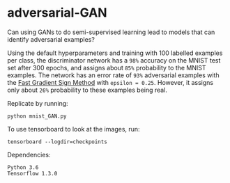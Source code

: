 # adversarial-GAN

Can using GANs to do semi-supervised learning lead to models that can identify adversarial examples? 

Using the default hyperparameters and training with 100 labelled examples per class, the discriminator network has a `98%` accuracy on the MNIST test set after 300 epochs, and assigns about `85%` probability to the MNIST examples. The network has an error rate of `93%` adversarial examples with the [Fast Gradient Sign Method](https://arxiv.org/pdf/1412.6572.pdf) with `epsilon = 0.25`. However, it assigns only about `26%` probability to these examples being real. 

Replicate by running:
```
python mnist_GAN.py
```
To use tensorboard to look at the images, run:
```
tensorboard --logdir=checkpoints
```

Dependencies:
```
Python 3.6
Tensorflow 1.3.0
```
